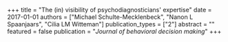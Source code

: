 +++
title = "The (in) visibility of psychodiagnosticians' expertise"
date = 2017-01-01
authors = ["Michael Schulte-Mecklenbeck", "Nanon L Spaanjaars", "Cilia LM Witteman"]
publication_types = ["2"]
abstract = ""
featured = false
publication = "*Journal of behavioral decision making*"
+++


